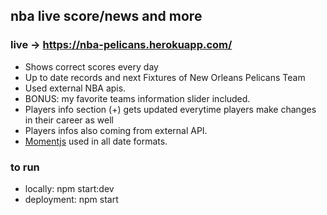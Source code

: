 
## nba live score/news and more
### live -> https://nba-pelicans.herokuapp.com/
- Shows correct scores every day 
- Up to date records and next Fixtures of New Orleans Pelicans Team
- Used external NBA apis.
- BONUS: my favorite teams information slider included.
- Players info section (+) gets updated everytime players make changes in their career as well
- Players infos also coming from external API.
- [Momentjs](https://momentjs.com/) used in all date formats.

### to run
- locally: npm start:dev
- deployment: npm start



